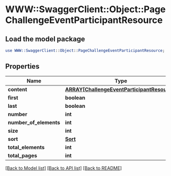 # WWW::SwaggerClient::Object::PageChallengeEventParticipantResource

## Load the model package
```perl
use WWW::SwaggerClient::Object::PageChallengeEventParticipantResource;
```

## Properties
Name | Type | Description | Notes
------------ | ------------- | ------------- | -------------
**content** | [**ARRAY[ChallengeEventParticipantResource]**](ChallengeEventParticipantResource.md) |  | [optional] 
**first** | **boolean** |  | [optional] 
**last** | **boolean** |  | [optional] 
**number** | **int** |  | [optional] 
**number_of_elements** | **int** |  | [optional] 
**size** | **int** |  | [optional] 
**sort** | [**Sort**](Sort.md) |  | [optional] 
**total_elements** | **int** |  | [optional] 
**total_pages** | **int** |  | [optional] 

[[Back to Model list]](../README.md#documentation-for-models) [[Back to API list]](../README.md#documentation-for-api-endpoints) [[Back to README]](../README.md)


